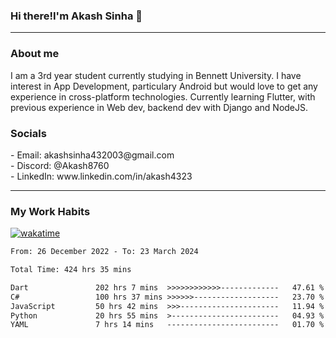 <h3>Hi there!I'm Akash Sinha 👋</h3>

--- 

<h3>About me</h3>
I am a 3rd year student currently studying in Bennett University. I have interest in App Development, particulary Android but would love to get any experience in cross-platform technologies. Currently learning Flutter, with previous experience in Web dev, backend dev with Django and NodeJS.

<h3>Socials</h3>
 - Email: akashsinha432003@gmail.com<br>
 - Discord: @Akash8760<br>
 - LinkedIn: www.linkedin.com/in/akash4323<br>


---

<h3>My Work Habits</h3>

[![wakatime](https://wakatime.com/badge/user/938b2951-49cf-4810-9b9e-c17cde3d3343.svg)](https://wakatime.com/@938b2951-49cf-4810-9b9e-c17cde3d3343)

<!--START_SECTION:waka-->

```txt
From: 26 December 2022 - To: 23 March 2024

Total Time: 424 hrs 35 mins

Dart               202 hrs 7 mins  >>>>>>>>>>>>-------------   47.61 %
C#                 100 hrs 37 mins >>>>>>-------------------   23.70 %
JavaScript         50 hrs 42 mins  >>>----------------------   11.94 %
Python             20 hrs 55 mins  >------------------------   04.93 %
YAML               7 hrs 14 mins   -------------------------   01.70 %
```

<!--END_SECTION:waka-->

